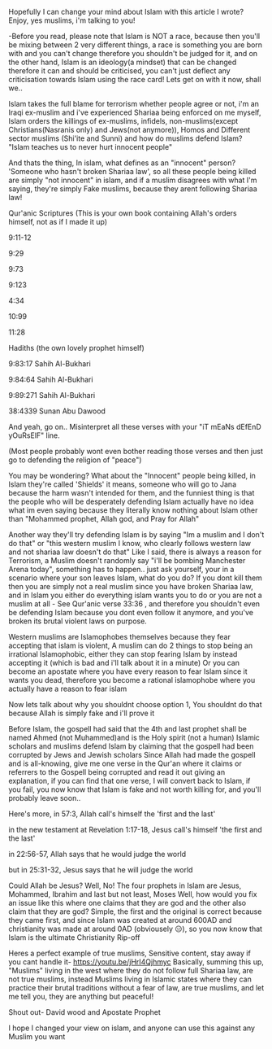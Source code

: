 Hopefully I can change your mind about Islam with this article I wrote? Enjoy, yes muslims, i'm talking to you!

-Before you read, please note that Islam is NOT a race, because then you'll be mixing between 2 very different things, a race is something you are born with and you can't change therefore you shouldn't be judged for it, and on the other hand, Islam is an ideology(a mindset) that can be changed therefore it can and should be criticised, you can't just deflect any criticisation towards Islam using the race card! Lets get on with it now, shall we..

Islam takes the full blame for terrorism whether people agree or not, i'm an Iraqi ex-muslim and i've experienced Shariaa being enforced on me myself, Islam orders the killings of ex-muslims, infidels, non-muslims(except Christians(Nasranis only) and Jews(not anymore)), Homos and Different sector muslims (Shi'ite and Sunni) and how do muslims defend Islam? "Islam teaches us to never hurt innocent people"

And thats the thing, In islam, what defines as an "innocent" person? 'Someone who hasn't broken Shariaa law', so all these people being killed are simply "not innocent" in islam, and if a muslim disagrees with what I'm saying, they're simply Fake muslims, because they arent following Shariaa law!

Qur'anic Scriptures (This is your own book containing Allah's orders himself, not as if I made it up)

9:11-12

9:29

9:73

9:123

4:34

10:99

11:28

Hadiths (the own lovely prophet himself)

9:83:17 Sahih Al-Bukhari

9:84:64 Sahih Al-Bukhari

9:89:271 Sahih Al-Bukhari

38:4339 Sunan Abu Dawood

And yeah, go on.. Misinterpret all these verses with your "iT mEaNs dEfEnD yOuRsElF" line.

(Most people probably wont even bother reading those verses and then just go to defending the religion of "peace")

You may be wondering? What about the "Innocent" people being killed, in Islam they're called 'Shields' it means, someone who will go to Jana because the harm wasn't intended for them, and the funniest thing is that the people who will be desperately defending Islam actually have no idea what im even saying because they literally know nothing about Islam other than "Mohammed prophet, Allah god, and Pray for Allah"

Another way they'll try defending Islam is by saying "Im a muslim and I don't do that" or "this western muslim I know, who clearly follows western law and not shariaa law doesn't do that"
Like I said, there is always a reason for Terrorism, a Muslim doesn't randomly say "i'll be bombing Manchester Arena today", something has to happen.. just ask yourself, your in a scenario where your son leaves Islam, what do you do? If you dont kill them then you are simply not a real muslim since you have broken Shariaa law, and in Islam you either do everything islam wants you to do or you are not a muslim at all - See Qur'anic verse 33:36 , and therefore you shouldn't even be defending Islam because you dont even follow it anymore, and you've broken its brutal violent laws on purpose.

Western muslims are Islamophobes themselves because they fear accepting that islam is violent,
A muslim can do 2 things to stop being an irrational Islamophobic, either they can stop fearing Islam by instead accepting it (which is bad and i'll talk about it in a minute)
Or you can become an apostate where you have every reason to fear Islam since it wants you dead, therefore you become a rational islamophobe where you actually have a reason to fear islam

Now lets talk about why you shouldnt choose option 1,
You shouldnt do that because Allah is simply fake and i'll prove it

Before Islam, the gospell had said that the 4th and last prophet shall be named Ahmed (not Muhammed)and is the Holy spirit (not a human)
Islamic scholars and muslims defend Islam by claiming that the gospell had been corrupted by Jews and Jewish scholars
Since Allah had made the gospell and is all-knowing, give me one verse in the Qur'an where it claims or referrers to the Gospell being corrupted and read it out giving an explanation, if you can find that one verse, I will convert back to Islam, if you fail, you now know that Islam is fake and not worth killing for, and you'll probably leave soon..

Here's more, in 57:3, Allah call's himself the 'first and the last'

in the new testament at Revelation 1:17-18, Jesus call's himself 'the first and the last'

in 22:56-57, Allah says that he would judge the world

but in 25:31-32, Jesus says that he will judge the world

Could Allah be Jesus? Well, No! The four prophets in Islam are Jesus, Mohammed, Ibrahim and last but not least, Moses
Well, how would you fix an issue like this where one claims that they are god and the other also claim that they are god?
Simple, the first and the original is correct because they came first, and since Islam was created at around 600AD and christianity was made at around 0AD (obviousely 😑), so you now know that Islam is the ultimate Christianity Rip-off

Heres a perfect example of true muslims, Sensitive content, stay away if you cant handle it- https://youtu.be/jHrI4Qjhmyc
Basically, summing this up, "Muslims" living in the west where they do not follow full Shariaa law, are not true muslims, instead Muslims living in Islamic states where they can practice their brutal traditions without a fear of law, are true muslims, and let me tell you, they are anything but peaceful!

Shout out- David wood and Apostate Prophet

I hope I changed your view on islam, and anyone can use this against any Muslim you want
